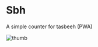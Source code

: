 # Sbh
A simple counter for tasbeeh (PWA) 



![thumb](https://user-images.githubusercontent.com/85626756/178106310-4e124d32-60fc-4641-aa71-7f06cf7d542e.png)
